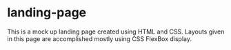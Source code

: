 # landing-page

This is a mock up landing page created using HTML and CSS. Layouts given in this page are accomplished mostly using CSS FlexBox display. 

